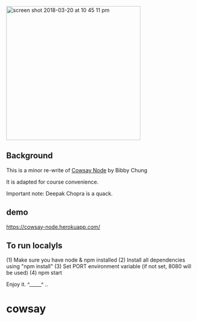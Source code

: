 <img width="357" alt="screen shot 2018-03-20 at 10 45 11 pm" src="https://user-images.githubusercontent.com/8520661/37696081-290403f0-2c91-11e8-9611-2ee8cbbfe877.png">

## Background
This is a minor re-write of [Cowsay Node](https://github.com/BibbyChung/cowsay-node) by Bibby Chung

It is adapted for course convenience.

Important note: Deepak Chopra is a quack.

## demo
https://cowsay-node.herokuapp.com/

## To run localyls

(1) Make sure you have node & npm installed
(2) Install all dependencies using "npm install"
(3) Set PORT environment variable (if not set, 8080 will be used)
(4) npm start

Enjoy it. ^_____^ ..

# cowsay
